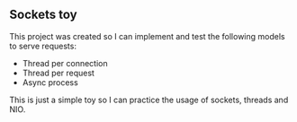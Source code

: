 ## Sockets toy

This project was created so I can implement and test the following models to serve requests:
- Thread per connection
- Thread per request
- Async process

This is just a simple toy so I can practice the usage of sockets, threads and NIO.
